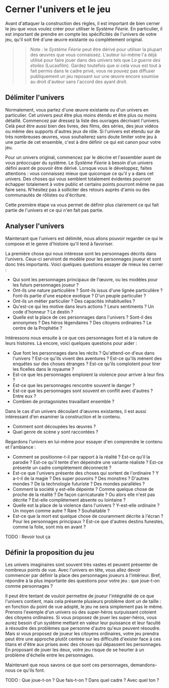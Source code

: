 # Cerner l'univers et le jeu

Avant d'attaquer la construction des règles, il est important de bien cerner le jeu que vous voulez créer pour utiliser le *Système Féerie*. En particulier, il est important de prendre en compte les spécificités de l'univers de votre jeu, qu'il soit tiré d'une œuvre existante ou complètement original.

>> Note : le *Système Féerie* peut être dérivé pour utiliser la plupart des œuvres que vous connaissez. L'auteur lui-même l'a déjà utilisé pour faire jouer dans des univers tels que *La guerre des étoiles* (Lucasfilm). Gardez toutefois que si cela vous est tout à fait permis dans le cadre privé, vous ne pouvez pas diffuser publiquement un jeu reposant sur une œuvre encore soumise au droit d'auteur sans l'accord des ayant droit.

## Délimiter l'univers

Normalement, vous partez d'une œuvre existante ou d'un univers en particulier. Cet univers peut être plus moins étendu et être plus ou moins détaillé. Commencez par dressez la liste des ouvrages décrivant l'univers. Celà peut être aussi bien des livres, des films, des séries, des jeux vidéos ou même des supports d'autres jeux de rôle. Si l'univers est étendu sur de très nombreuses œuvres, vous souhaiterez sans doute limiter votre jeu à une partie de cet ensemble, c'est à dire définir ce qui est canon pour votre jeu.

Pour un univers original, commencez par le décrire et l'assembler avant de vous préoccuper du système. Le *Système Féerie* à besoin d'un univers défini avant de pouvoir être dérivé. Lorsque vous le développez, faites attentions : vous connaissez mieux que quiconque ce qu'il y a dans cet univers. Des choses qui vous semblent totalement évidentes pourront échapper totalement à votre public et certains points pourront même ne pas faire sens. N'hésitez pas à solliciter des retours auprès d'amis ou des communautés de rôlistes ou d'écriture.

Cette première étape va vous permet de définir plus clairement ce qui fait partie de l'univers et ce qui n'en fait pas partie.

## Analyser l'univers

Maintenant que l'univers est délimité, nous allons pouvoir regarder ce qui le compose et le genre d'histoire qu'il tend à favoriser.

La première chose qui nous intéresse sont les personnages décrits dans l'univers. Ceux-ci serviront de modèle pour les personnages joueur et sont donc très importants. Voici quelques questions essayer de mieux les cerner :
* Qui sont les personnages principaux de l'œuvre, ou les modèles pour les futurs personnages joueur ?
* Ont-ils une nature particulière ? Sont-ils issus d'une lignée particulière ? Font-ils partie d'une espèce exotique ? D'un peuple particulier ?
* Ont-ils un métier particulier ? Des capacités inhabituelles ?
* Qu'est-ce qui les motive dans leurs actions ? Leurs sentiments ? Un code d'honneur ? Le destin ?
* Quelle est la place de ces personnages dans l'univers ? Sont-il des annonymes ? Des héros légendaires ? Des citoyens ordinaires ? Le centre de la Prophétie ?

Intéressons nous ensuite à ce que ces personnages font et à la nature de leurs histoires. Là encore, voici quelques questions pour  aider :
* Que font les personnages dans les récits ? Qu'attend-on d'eux dans l'univers ? Est-ce qu'ils vivent des aventures ? Est-ce qu'ils mènent des enquêtes sur des choses étranges ? Est-ce qu'ils complotent pour tirer les ficelles dans le royaume ?
* Est-ce que les personnages emploient la violence pour arriver à leur fins ? 
* Est-ce que les personnages rencontre souvent le danger ?
* Est-ce que les personnages sont souvent en conflit avec d'autres ? Entre eux ?
* Combien de protagonistes travaillant ensemble ?

Dans le cas d'un univers découlant d'œuvres existantes, il est aussi intéressant d'en examiner la construction et le contenu.
* Comment sont découpées les œuvres ?
* Quel genre de scène y sont raccontées ?


Regardons l'univers en lui-même pour essayer d'en comprendre le contenu et l'ambiance :
* Comment se positionne-t-il par rapport à la réalité ? Est-ce qu'il la parodie ? Est-ce qu'il tente d'en dépeindre une variante réaliste ? Est-ce présente un cadre complètement déconnecté ?
* Est-ce que l'univers présente des choses qui sortent de l'ordinaire ? Y a-t-il de la magie ? Des super pouvoirs ? Des monstres ? D'autres mondes ? De la technologie futuriste ? Des mondes parallèles ?
* Comment la société y est-elle dépeinte ? Comme quelque chose de proche de la réalité ? De façon carricaturale ? Ou alors elle n'est pas décrite ? Est-elle complètement absente ou lointaine ?
* Quelle est la place de la violence dans l'univers ? Y-est-elle ordinaire ? Un moyen comme autre ? Rare ? Souhaitable ?
* Est-ce que la mort est quelque chose de couramment décrite à l'écran ? Pour les personnages principaux ? Est-ce que d'autres destins funestes, comme la folie, sont mis en avant ?

TODO : Revoir tout ça


## Définir la proposition du jeu

Les univers imaginaires sont souvent très vastes et peuvent présenter de nombreux points de vue. Avec l'univers en tête, vous allez devoir commencer par définir la place des personnages joueurs à l'intérieur. Bref, répondre à la plus importante des questions pour votre jeu : que joue-t-on comme personnages ?

Il peut être tentant de vouloir permettre de joueur l'intégralité de ce que l'univers contient, mais cela présente plusieurs problème dont un de taille : en fonction du point de vue adopté, le jeu ne sera simplement pas le même. Prenons l'exemple d'un univers où des super-héros surpuissant cotoient des citoyens ordinaires. Si vous proposez de jouer les super-héros, vous aurez besoin d'un système mettant en valeur leur puissance et leur faculté à résoudre des problèmes que personne d'autre qu'eux peuvent résoudre. Mais si vous proposez de joueur les citoyens ordinaires, votre jeu prendra peut être une approche plutôt centrée sur les difficulté d'exister face à ces titans et d'être aux prises avec des choses qui dépassent les personnages. En proposant de jouer les deux, votre jeu risque de se heurter à un problème d'échelle entre les personnages.

Maintenant que nous savons ce que sont ces personnages, demandons-nous ce qu'ils font. 



TODO : Que joue-t-on ? Que fais-t-on ? Dans quel cadre ? Avec quel ton ?
